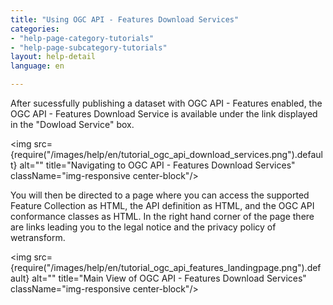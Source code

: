 ```yaml
---
title: "Using OGC API - Features Download Services"
categories:
- "help-page-category-tutorials"
- "help-page-subcategory-tutorials"
layout: help-detail
language: en

---
```


After sucessfully publishing a dataset with OGC API - Features enabled, the OGC API - Features Download Service is available under the link displayed in the "Dowload Service" box. 

<a className="image-news text-center col-xs-12 mt mb"><img src={require("/images/help/en/tutorial_ogc_api_download_services.png").default} alt="" title="Navigating to OGC API - Features Download Services" className="img-responsive center-block"/>
</a>

You will then be directed to a page where you can access the supported Feature Collection as HTML, the API definition as HTML, and the OGC API conformance classes as HTML. 
In the right hand corner of the page there are links leading you to the legal notice and the privacy policy of wetransform.

<a className="image-news text-center col-xs-12 mt mb"><img src={require("/images/help/en/tutorial_ogc_api_features_landingpage.png").default} alt="" title="Main View of OGC API - Features Download Services" className="img-responsive center-block"/>
</a>


